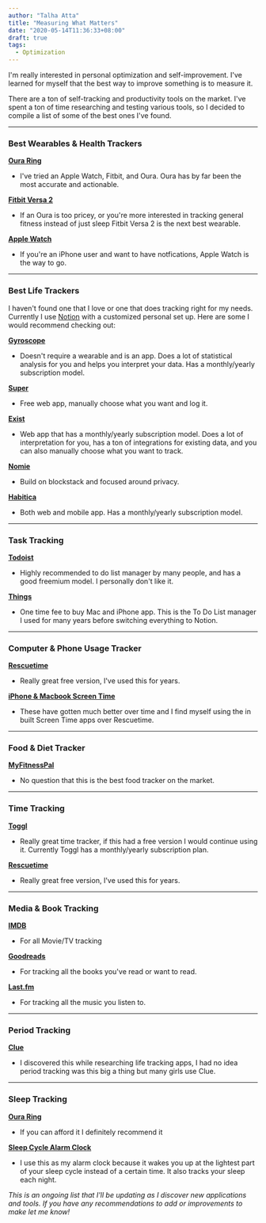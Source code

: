 ```yaml
---
author: "Talha Atta"
title: "Measuring What Matters"
date: "2020-05-14T11:36:33+08:00"
draft: true
tags:
  - Optimization
---
```


I'm really interested in personal optimization and self-improvement. I've learned for myself that the best way to improve something is to measure it.

There are a ton of self-tracking and productivity tools on the market. I've spent a ton of time researching and testing various tools, so I decided to compile a list of some of the best ones I've found.

---

### Best Wearables & Health Trackers

**[Oura Ring](https://ouraring.com/)**

- I've tried an Apple Watch, Fitbit, and Oura. Oura has by far been the most accurate and actionable.

**[Fitbit Versa 2](https://www.fitbit.com/us/products/smartwatches/versa)**

- If an Oura is too pricey, or you're more interested in tracking general fitness instead of just sleep Fitbit Versa 2 is the next best wearable.

**[Apple Watch](https://www.apple.com/ca/shop/buy-watch/apple-watch)**

- If you're an iPhone user and want to have notfications, Apple Watch is the way to go.

---

### Best Life Trackers

I haven't found one that I love or one that does tracking right for my needs. Currently I use [Notion](https://www.notion.so/) with a customized personal set up. Here are some I would recommend checking out:

**[Gyroscope](https://gyrosco.pe/app/)**

- Doesn't require a wearable and is an app. Does a lot of statistical analysis for you and helps you interpret your data. Has a monthly/yearly subscription model.

**[Super](https://gosuper.io/)**

- Free web app, manually choose what you want and log it.

**[Exist](https://exist.io/)**

- Web app that has a monthly/yearly subscription model. Does a lot of interpretation for you, has a ton of integrations for existing data, and you can also manually choose what you want to track.

**[Nomie](https://nomie.app/)**

- Build on blockstack and focused around privacy.

**[Habitica](https://habitica.com/static/home)**

- Both web and mobile app. Has a monthly/yearly subscription model.

---

### Task Tracking

**[Todoist](https://todoist.com/)**

- Highly recommended to do list manager by many people, and has a good freemium model. I personally don't like it.

**[Things](https://culturedcode.com/things/)**

- One time fee to buy Mac and iPhone app. This is the To Do List manager I used for many years before switching everything to Notion.

---

### Computer & Phone Usage Tracker

**[Rescuetime](https://www.rescuetime.com/dashboard)**

- Really great free version, I've used this for years.

**[iPhone & Macbook Screen Time](https://support.apple.com/en-ca/HT208982)**

- These have gotten much better over time and I find myself using the in built Screen Time apps over Rescuetime.

---

### Food & Diet Tracker

**[MyFitnessPal](https://www.myfitnesspal.com/)**

- No question that this is the best food tracker on the market.

---

### Time Tracking

**[Toggl](https://toggl.com/)**

- Really great time tracker, if this had a free version I would continue using it. Currently Toggl has a monthly/yearly subscription plan.

**[Rescuetime](https://www.rescuetime.com/dashboard)**

- Really great free version, I've used this for years.

---

### Media & Book Tracking

**[IMDB](https://www.imdb.com/)**

- For all Movie/TV tracking

**[Goodreads](https://www.goodreads.com/)**

- For tracking all the books you've read or want to read.

**[Last.fm](https://www.last.fm/)**

- For tracking all the music you listen to.

---

### Period Tracking

**[Clue](https://helloclue.com/)**

- I discovered this while researching life tracking apps, I had no idea period tracking was this big a thing but many girls use Clue.

---

### Sleep Tracking

**[Oura Ring](https://ouraring.com/)**

- If you can afford it I definitely recommend it

**[Sleep Cycle Alarm Clock](https://www.sleepcycle.com/)**

- I use this as my alarm clock because it wakes you up at the lightest part of your sleep cycle instead of a certain time. It also tracks your sleep each night.


_This is an ongoing list that I'll be updating as I discover new applications and tools. If you have any recommendations to add or improvements to make let me know!_
